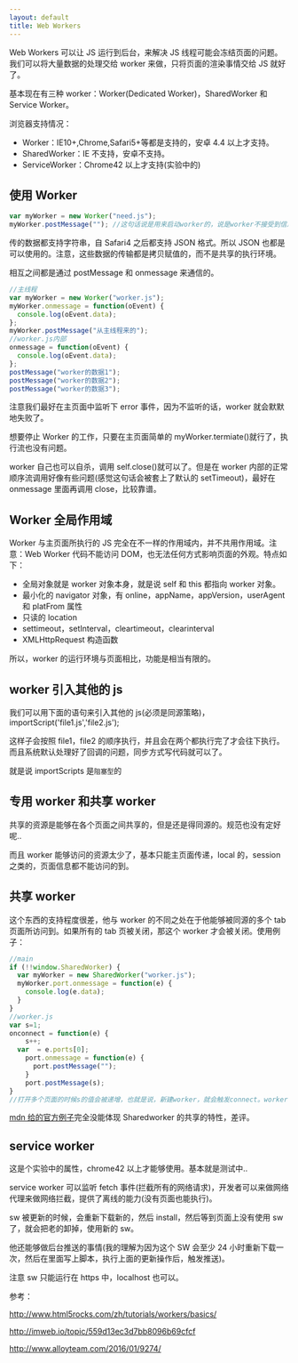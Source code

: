 ```yaml
---
layout: default
title: Web Workers
---
```


Web Workers 可以让 JS 运行到后台，来解决 JS 线程可能会冻结页面的问题。我们可以将大量数据的处理交给 worker 来做，只将页面的渲染事情交给 JS 就好了。

基本现在有三种 worker：Worker(Dedicated Worker)，SharedWorker 和 Service Worker。

浏览器支持情况：

- Worker：IE10+,Chrome,Safari5+等都是支持的，安卓 4.4 以上才支持。
- SharedWorker：IE 不支持，安卓不支持。
- ServiceWorker：Chrome42 以上才支持(实验中的)

## 使用 Worker

```javascript
var myWorker = new Worker("need.js");
myWorker.postMessage(""); //这句话说是用来启动worker的，说是worker不接受到信息是不会触发的，但是Chrome好像只要new了就会执行..
```

传的数据都支持字符串，自 Safari4 之后都支持 JSON 格式。所以 JSON 也都是可以使用的。注意，这些数据的传输都是拷贝赋值的，而不是共享的执行环境。

相互之间都是通过 postMessage 和 onmessage 来通信的。

```javascript
//主线程
var myWorker = new Worker("worker.js");
myWorker.onmessage = function(oEvent) {
  console.log(oEvent.data);
};
myWorker.postMessage("从主线程来的");
//worker.js内部
onmessage = function(oEvent) {
  console.log(oEvent.data);
};
postMessage("worker的数据1");
postMessage("worker的数据2");
postMessage("worker的数据3");
```

注意我们最好在主页面中监听下 error 事件，因为不监听的话，worker 就会默默地失败了。

想要停止 Worker 的工作，只要在主页面简单的 myWorker.termiate()就行了，执行流也没有问题。

worker 自己也可以自杀，调用 self.close()就可以了。但是在 worker 内部的正常顺序流调用好像有些问题(感觉这句话会被套上了默认的 setTimeout)，最好在 onmessage 里面再调用 close，比较靠谱。

## Worker 全局作用域

Worker 与主页面所执行的 JS 完全在不一样的作用域内，并不共用作用域。注意：Web Worker 代码不能访问 DOM，也无法任何方式影响页面的外观。特点如下：

- 全局对象就是 worker 对象本身，就是说 self 和 this 都指向 worker 对象。
- 最小化的 navigator 对象，有 online，appName，appVersion，userAgent 和 platFrom 属性
- 只读的 location
- settimeout，setInterval，cleartimeout，clearinterval
- XMLHttpRequest 构造函数

所以，worker 的运行环境与页面相比，功能是相当有限的。

## worker 引入其他的 js

我们可以用下面的语句来引入其他的 js(必须是同源策略)，importScript('file1.js','file2.js');

这样子会按照 file1，file2 的顺序执行，并且会在两个都执行完了才会往下执行。而且系统默认处理好了回调的问题，同步方式写代码就可以了。

就是说 importScripts 是`阻塞型`的

## 专用 worker 和共享 worker

共享的资源是能够在各个页面之间共享的，但是还是得同源的。规范也没有定好呢..

而且 worker 能够访问的资源太少了，基本只能主页面传递，local 的，session 之类的，页面信息都不能访问的到。

## 共享 worker

这个东西的支持程度很差，他与 worker 的不同之处在于他能够被同源的多个 tab 页面所访问到。如果所有的 tab 页被关闭，那这个 worker 才会被关闭。使用例子：

```javascript
//main
if (!!window.SharedWorker) {
  var myWorker = new SharedWorker("worker.js");
  myWorker.port.onmessage = function(e) {
    console.log(e.data);
  }
}
//worker.js
var s=1;
onconnect = function(e) {
	s++;
  var  = e.ports[0];
	port.onmessage = function(e) {
	  port.postMessage("");
	}
	port.postMessage(s);
}
//打开多个页面的时候s的值会被递增，也就是说，新建worker，就会触发connect。worker.js的内部变量是可以被各个tab访问到的。
```

[mdn 给的官方例子](https://github.com/mdn/simple-shared-worker)完全没能体现 Sharedworker 的共享的特性，差评。

## service worker

这是个实验中的属性，chrome42 以上才能够使用。基本就是测试中..

service worker 可以监听 fetch 事件(拦截所有的网络请求)，开发者可以来做网络代理来做网络拦截，提供了离线的能力(没有页面也能执行)。

sw 被更新的时候，会重新下载新的，然后 install，然后等到页面上没有使用 sw 了，就会把老的卸掉，使用新的 sw。

他还能够做后台推送的事情(我的理解为因为这个 SW 会至少 24 小时重新下载一次，然后在里面写上脚本，执行上面的更新操作后，触发推送)。

注意 sw 只能运行在 https 中，localhost 也可以。

参考：

http://www.html5rocks.com/zh/tutorials/workers/basics/

http://imweb.io/topic/559d13ec3d7bb8096b69cfcf

http://www.alloyteam.com/2016/01/9274/
